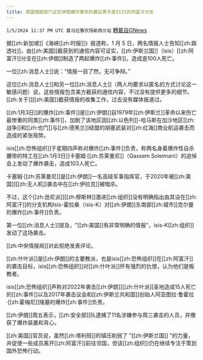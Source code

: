 ```yaml
---
title: 美国情报部门证实伊朗爆炸事件的幕后黑手是ISIS的阿富汗分支
---
```

`1/5/2024 11:37 PM UTC 喜马拉雅农场新西兰站` [轉載自GNews](https://gnews.org/articles/2189084)

  
据[[zh:新加坡]]《海峡[[zh:时报]]》报道称，1 月 5 日，两名情报人士告知[[zh:路透社]]，由[[zh:美国]]截获到的通信内容可证实，[[zh:伊斯兰国]]（isis）[[zh:阿富汗]]分支在[[zh:伊朗]]制造了两起爆炸[[zh:事件]]，造成逾100人死亡。

  

一位[[zh:消息人士]]说："情报一目了然，无可争辩。”

  

这位[[zh:消息人士]]和另一位[[zh:消息人士]]（两人均要求以匿名的方式讨论这一敏感问题）说，这些情报包含美方截获的通信内容，不过没有提供更多的细节。[[zh:关于]][[zh:美国]]截获情报的收集工作，过去没有媒体报道过。

  

[[zh:1月3日]]的爆炸[[zh:事件]]是[[zh:伊朗]]自1979年[[zh:伊斯兰]]革命以来伤亡最惨重的同类[[zh:事件]]，加剧了该地区因[[zh:以色列]]-哈马斯在加沙地区[[zh:战争]]和[[zh:也门]]与[[zh:德黑兰]]结盟的胡塞武装对[[zh:红海]]商业航运袭击而造成的紧张局势。

  

isis[[zh:恐怖组织]]于星期四声称对爆炸[[zh:事件]]负责，称两名身着爆炸性自杀腰带的特工在[[zh:1月3日]]卡塞姆·[[zh:苏莱曼尼]]（Qassem Soleimani）的追悼会上发动了爆炸袭击，造成103人死亡。

  

卡塞姆·[[zh:苏莱曼尼]]是[[zh:伊朗]]一名高级军事指挥官，于2020年被[[zh:美国]][[zh:无人机]]袭击中在[[zh:伊拉克]]被暗杀。

  

不过，这个[[zh:逊尼派]][[zh:穆斯林]]激进[[zh:组织]]没有明确指出由其设在[[zh:阿富汗]]的分支机构Isis-霍拉桑（isis-K）对[[zh:伊朗]]东南部[[zh:城市]]克尔曼的爆炸[[zh:事件]]负责。

  

第一位[[zh:消息人士]]提及，"[[zh:美国]]有非常明确的情报"，isis-K[[zh:组织]]发动了这场袭击。

  

[[zh:中央情报局]]对此拒绝发表评论。

  

[[zh:什叶派]]是[[zh:伊朗]]的主要教派，也是isis[[zh:恐怖组织]]在[[zh:阿富汗]]的袭击目标，isis[[zh:恐怖组织]]对[[zh:什叶派]]怀有强烈的仇恨，认为他们是叛教者。

  

isis[[zh:恐怖组织]]声称对2022年袭击[[zh:伊朗]][[zh:什叶派]]圣地造成15人死亡的[[zh:事件]]以及2017年袭击议会和[[zh:伊斯兰共和国]]创始人阿亚图拉·鲁霍拉·[[zh:霍梅尼]]陵墓的爆炸[[zh:事件]]负责。

  

[[zh:伊朗]]周五表示，[[zh:安全部]]队逮捕了11名涉嫌参与周三袭击的人员，并缴获了爆炸装置和背心。

  

[[zh:美国]]官员说，虽然[[zh:塔利班]]的镇压削弱了 "[[zh:伊斯兰国]] "的力量，并促使一些成员离开[[zh:阿富汗]]前往邻国，但该[[zh:组织]]仍在继续专注于策划国外恐怖行动。
